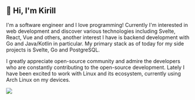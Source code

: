 ## 👋 Hi, I'm Kirill

I'm a software engineer and I love programming! Currently I'm interested in web development and discover various technologies including Svelte, React, Vue and others, another interest I have is backend development with Go and Java/Kotlin in particular. My primary stack as of today for my side projects is Svelte, Go and PostgreSQL. 

I greatly appreciate open-source community and admire the developers who are constantly contributing to the open-source development. Lately I have been excited to work with Linux and its ecosystem, currently using Arch Linux on my devices.


<picture>
  <source
    srcset="https://github-readme-stats.vercel.app/api/top-langs/?username=mk26710&theme=github_dark&layout=compact"
    media="(prefers-color-scheme: dark)"
  />
  <source
    srcset="https://github-readme-stats.vercel.app/api/top-langs/?username=mk26710&theme=light&layout=compact"
    media="(prefers-color-scheme: light), (prefers-color-scheme: no-preference)"
  />
  <img src="https://github-readme-stats.vercel.app/api/top-langs/?username=mk26710&layout=compact" />
</picture>
